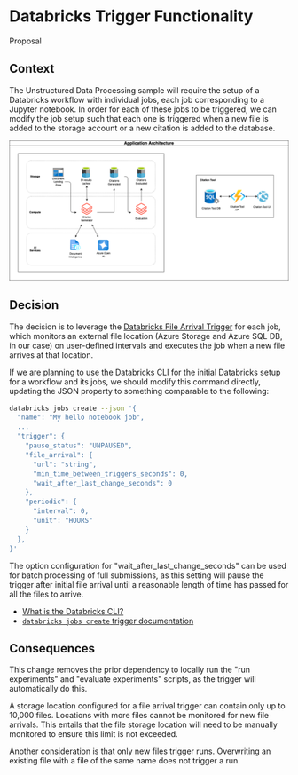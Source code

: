 # Databricks Trigger Functionality

Proposal

## Context

The Unstructured Data Processing sample will require the setup of a Databricks workflow with individual jobs, each job corresponding to a Jupyter notebook. In order for each of these jobs to be triggered, we can modify the job setup such that each one is triggered when a new file is added to the storage account or a new citation is added to the database.

![Architecture Diagram](../images/application_architecture.drawio.png)

## Decision

The decision is to leverage the [Databricks File Arrival Trigger](https://learn.microsoft.com/en-us/azure/databricks/jobs/file-arrival-triggers#add-a-file-arrival-trigger) for each job, which monitors an external file location (Azure Storage and Azure SQL DB, in our case) on user-defined intervals and executes the job when a new file arrives at that location.

If we are planning to use the Databricks CLI for the initial Databricks setup for a workflow and its jobs, we should modify this command directly, updating the JSON property to something comparable to the following:

```bash
databricks jobs create --json '{
  "name": "My hello notebook job",
  ...
  "trigger": {
    "pause_status": "UNPAUSED",
    "file_arrival": {
      "url": "string",
      "min_time_between_triggers_seconds": 0,
      "wait_after_last_change_seconds": 0
    },
    "periodic": {
      "interval": 0,
      "unit": "HOURS"
    }
  },
}'
```

The option configuration for "wait_after_last_change_seconds" can be used for batch processing of full submissions, as this setting will pause the trigger after initial file arrival until a reasonable length of time has passed for all the files to arrive.

* [What is the Databricks CLI?](https://docs.databricks.com/en/dev-tools/cli/index.html)
* [`databricks jobs create` trigger documentation](https://docs.databricks.com/api/workspace/jobs/create#trigger)

## Consequences

This change removes the prior dependency to locally run the "run experiments" and "evaluate experiments" scripts, as the trigger will automatically do this.

A storage location configured for a file arrival trigger can contain only up to 10,000 files. Locations with more files cannot be monitored for new file arrivals. This entails that the file storage location will need to be manually monitored to ensure this limit is not exceeded.

Another consideration is that only new files trigger runs. Overwriting an existing file with a file of the same name does not trigger a run.
